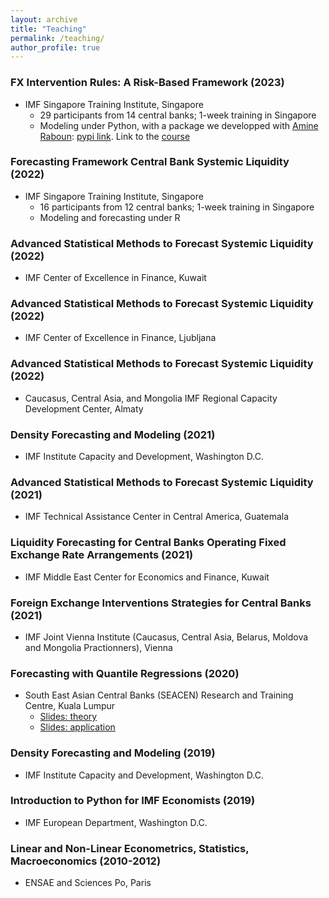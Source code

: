 ```yaml
---
layout: archive
title: "Teaching"
permalink: /teaching/
author_profile: true
---
```


### FX Intervention Rules: A Risk-Based Framework (2023)
* IMF Singapore Training Institute, Singapore
  * 29 participants from 14 central banks; 1-week training in Singapore
  * Modeling under Python, with a package we developped with [Amine Raboun](https://amineraboun.github.io/): [pypi link](https://pypi.org/project/varfxi/). Link to the [course](https://romainlafarguette.github.io/fxinterventions/docs/index.html)

### Forecasting Framework Central Bank Systemic Liquidity (2022)
* IMF Singapore Training Institute, Singapore
  * 16 participants from 12 central banks; 1-week training in Singapore
  * Modeling and forecasting under R

### Advanced Statistical Methods to Forecast Systemic Liquidity (2022)
* IMF Center of Excellence in Finance, Kuwait

### Advanced Statistical Methods to Forecast Systemic Liquidity (2022)
* IMF Center of Excellence in Finance, Ljubljana

### Advanced Statistical Methods to Forecast Systemic Liquidity (2022)
* Caucasus, Central Asia, and Mongolia IMF Regional Capacity Development Center, Almaty

### Density Forecasting and Modeling (2021)
* IMF Institute Capacity and Development, Washington D.C. 

### Advanced Statistical Methods to Forecast Systemic Liquidity (2021)
* IMF Technical Assistance Center in Central America, Guatemala 

### Liquidity Forecasting for Central Banks Operating Fixed Exchange Rate Arrangements (2021)
* IMF Middle East Center for Economics and Finance, Kuwait

### Foreign Exchange Interventions Strategies for Central Banks (2021)
* IMF Joint Vienna Institute (Caucasus, Central Asia, Belarus, Moldova and Mongolia Practionners), Vienna

### Forecasting with Quantile Regressions (2020) 
* South East Asian Central Banks (SEACEN) Research and Training Centre, Kuala Lumpur
  * [Slides: theory](https://github.com/romainlafarguette/romainlafarguette.github.io/blob/master/files/GaR_SEACEN_Theory.pdf)
  * [Slides: application](https://github.com/romainlafarguette/romainlafarguette.github.io/blob/master/files/GaR_SEACEN_Applications.pdf)

### Density Forecasting and Modeling (2019)
* IMF Institute Capacity and Development, Washington D.C. 

### Introduction to Python for IMF Economists (2019)
* IMF European Department, Washington D.C.

### Linear and Non-Linear Econometrics, Statistics, Macroeconomics (2010-2012)
* ENSAE and Sciences Po, Paris
